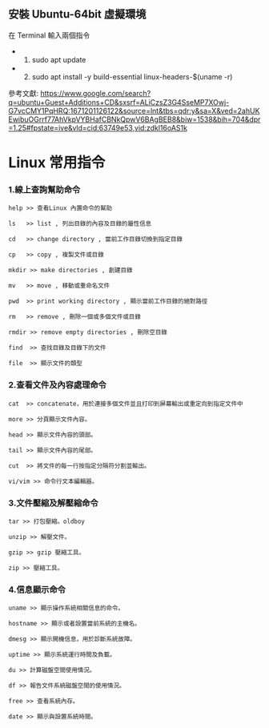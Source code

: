 ## 安裝 Ubuntu-64bit  虛擬環境
    
在 Terminal 輸入兩個指令       

* 1.    sudo apt update
* 2.    sudo apt install -y build-essential linux-headers-$(uname -r)

參考文獻: https://www.google.com/search?q=ubuntu+Guest+Additions+CD&sxsrf=ALiCzsZ3G4SseMP7XOwj-G7vcCMY1PqHRQ:1671201126122&source=lnt&tbs=qdr:y&sa=X&ved=2ahUKEwibuOGrrf77AhVkpVYBHafCBNkQpwV6BAgBEB8&biw=1538&bih=704&dpr=1.25#fpstate=ive&vld=cid:63749e53,vid:zdkl16oAS1k



# Linux 常用指令

### 1.線上查詢幫助命令

    help >> 查看Linux 內置命令的幫助

    ls   >> list , 列出目錄的內容及目錄的屬性信息

    cd	 >> change directory , 當前工作目錄切換到指定目錄

    cp	 >> copy , 複製文件或目錄

    mkdir >> make directories , 創建目錄

    mv	 >> move , 移動或重命名文件

    pwd	 >> print working directory , 顯示當前工作目錄的絕對路徑 

    rm	 >> remove , 刪除一個或多個文件或目錄

    rmdir >> remove empty directories , 刪除空目錄

    find  >> 查找目錄及目錄下的文件

    file  >> 顯示文件的類型

### 2.查看文件及內容處理命令

    cat  >> concatenate，用於連接多個文件並且打印到屏幕輸出或重定向到指定文件中

    more >> 分頁顯示文件內容。

    head >> 顯示文件內容的頭部。

    tail >> 顯示文件內容的尾部。

    cut  >> 將文件的每一行按指定分隔符分割並輸出。

    vi/vim >> 命令行文本編輯器。

### 3.文件壓縮及解壓縮命令

    tar >> 打包壓縮。oldboy

    unzip >> 解壓文件。

    gzip >> gzip 壓縮工具。

    zip >> 壓縮工具。

### 4.信息顯示命令

    uname >> 顯示操作系統相關信息的命令。

    hostname >> 顯示或者設置當前系統的主機名。

    dmesg >> 顯示開機信息，用於診斷系統故障。

    uptime >> 顯示系統運行時間及負載。

    du >> 計算磁盤空間使用情況。

    df >> 報告文件系統磁盤空間的使用情況。

    free >> 查看系統內存。

    date >> 顯示與設置系統時間。
